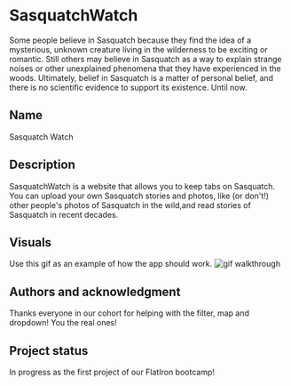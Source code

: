 # SasquatchWatch

 Some people believe in Sasquatch because they find the idea of a mysterious, unknown creature living in the wilderness to be exciting or romantic. Still others may believe in Sasquatch as a way to explain strange noises or other unexplained phenomena that they have experienced in the woods. Ultimately, belief in Sasquatch is a matter of personal belief, and there is no scientific evidence to support its existence. Until now.
 

## Name 
Sasquatch Watch

## Description
SasquatchWatch is a website that allows you to keep tabs on Sasquatch. You can upload your own Sasquatch stories and photos, like (or don't!) other people's photos of Sasquatch in the wild,and read stories of Sasquatch in recent decades. 


## Visuals

Use this gif as an example of how the app should work.
 ![gif walkthrough](https://github.com/rbeedub/SasquatchWatch/blob/main/imgs/Sasquatch%20(4).gif?raw=true)


## Authors and acknowledgment
Thanks everyone in our cohort for helping with the filter, map and dropdown! You the real ones!


## Project status
In progress as the first project of our FlatIron bootcamp!

